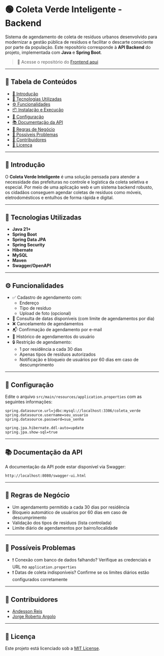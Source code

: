 # 🟢 Coleta Verde Inteligente - Backend

Sistema de agendamento de coleta de resíduos urbanos desenvolvido para modernizar a gestão pública de resíduos e facilitar o descarte consciente por parte da população. Este repositório corresponde à **API Backend** do projeto, implementada com **Java** e **Spring Boot**.

> 🔗 Acesse o repositório do [Frontend aqui](https://github.com/Andessonreis/coleta-verde-inteligente)

---

## 📑 Tabela de Conteúdos

- [📝 Introdução](#-introdução)
- [🚀 Tecnologias Utilizadas](#-tecnologias-utilizadas)
- [⚙️ Funcionalidades](#️-funcionalidades)
- [📦 Instalação e Execução](#-instalação-e-execução)
- [🔧 Configuração](#-configuração)
- [📚 Documentação da API](#-documentação-da-api)
- [🔐 Regras de Negócio](#-regras-de-negócio)
- [🐞 Possíveis Problemas](#-possíveis-problemas)
- [👥 Contribuidores](#-contribuidores)
- [📄 Licença](#-licença)

---

## 📝 Introdução

O **Coleta Verde Inteligente** é uma solução pensada para atender a necessidade das prefeituras no controle e logística da coleta seletiva e especial. Por meio de uma aplicação web e um sistema backend robusto, os cidadãos conseguem agendar coletas de resíduos como móveis, eletrodomésticos e entulhos de forma rápida e digital.

---

## 🚀 Tecnologias Utilizadas

- **Java 21+**
- **Spring Boot**
- **Spring Data JPA**
- **Spring Security**
- **Hibernate**
- **MySQL**
- **Maven**
- **Swagger/OpenAPI**
---

## ⚙️ Funcionalidades

- ✅ Cadastro de agendamento com:
  - Endereço
  - Tipo de resíduo
  - Upload de foto (opcional)
- 📅 Consulta de datas disponíveis (com limite de agendamentos por dia)
- ❌ Cancelamento de agendamentos
- 📬 Confirmação de agendamento por e-mail
- 📖 Histórico de agendamentos do usuário
- 🔒 Restrição de agendamento:
  - 1 por residência a cada 30 dias
  - Apenas tipos de resíduos autorizados
  - Notificação e bloqueio de usuários por 60 dias em caso de descumprimento

---

## 🔧 Configuração

Edite o arquivo `src/main/resources/application.properties` com as seguintes informações:

```properties
spring.datasource.url=jdbc:mysql://localhost:3306/coleta_verde
spring.datasource.username=seu_usuario
spring.datasource.password=sua_senha

spring.jpa.hibernate.ddl-auto=update
spring.jpa.show-sql=true
```

---

## 📚 Documentação da API

A documentação da API pode estar disponível via Swagger:

```
http://localhost:8080/swagger-ui.html
```
---

## 🔐 Regras de Negócio

* Um agendamento permitido a cada 30 dias por residência
* Bloqueio automático de usuários por 60 dias em caso de descumprimento
* Validação dos tipos de resíduos (lista controlada)
* Limite diário de agendamentos por bairro/localidade

---

## 🐞 Possíveis Problemas

* ❗ Conexão com banco de dados falhando? Verifique as credenciais e URL no `application.properties`
* ❗ Datas de coleta indisponíveis? Confirme se os limites diários estão configurados corretamente

---

## 👥 Contribuidores

* [Andesson Reis](https://github.com/Andessonreis)
* [Jorge Roberto Argolo](https://github.com/JorgeRobertoArgolo)

---

## 📄 Licença

Este projeto está licenciado sob a [MIT License](LICENSE).